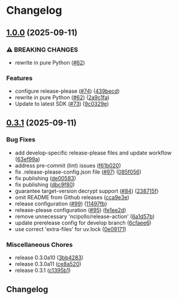 # Changelog

## [1.0.0](https://github.com/b-long/opentdf-python-sdk/compare/otdf-python-v0.3.0...otdf-python-v1.0.0) (2025-09-11)


### ⚠ BREAKING CHANGES

* rewrite in pure Python ([#62](https://github.com/b-long/opentdf-python-sdk/issues/62))

### Features

* configure release-please ([#74](https://github.com/b-long/opentdf-python-sdk/issues/74)) ([439becd](https://github.com/b-long/opentdf-python-sdk/commit/439becd82a5faf834a190516b64e21aa331c0176))
* rewrite in pure Python ([#62](https://github.com/b-long/opentdf-python-sdk/issues/62)) ([2a9c1fa](https://github.com/b-long/opentdf-python-sdk/commit/2a9c1fa6331c8b82efcc23b24e21461e4c443fcd))
* Update to latest SDK ([#73](https://github.com/b-long/opentdf-python-sdk/issues/73)) ([9c0329e](https://github.com/b-long/opentdf-python-sdk/commit/9c0329ec76d4dea53ac66b5342d3cce6ec249d58))

## [0.3.1](https://github.com/b-long/opentdf-python-sdk/compare/otdf-python-v0.3.0...otdf-python-v0.3.1) (2025-09-11)


### Bug Fixes

* add develop-specific release-please files and update workflow ([63ef99a](https://github.com/b-long/opentdf-python-sdk/commit/63ef99a1439348ab829bec9d993bd6db245d0995))
* address pre-commit (lint) issues ([f61b020](https://github.com/b-long/opentdf-python-sdk/commit/f61b02033f4a132ee1e552be61917d18d5a0bf4c))
* fix .release-please-config.json file ([#97](https://github.com/b-long/opentdf-python-sdk/issues/97)) ([085f056](https://github.com/b-long/opentdf-python-sdk/commit/085f0564a44e4828c4bddfd67f6ecedbe72a6395))
* fix publishing ([de00583](https://github.com/b-long/opentdf-python-sdk/commit/de005832c2a961f732f564b6a0380b6007a59b6b))
* fix publishing ([dbc9f80](https://github.com/b-long/opentdf-python-sdk/commit/dbc9f8002d04ae08dc0403dea61507bd2eb19cd2))
* guarantee target-version decrypt support ([#84](https://github.com/b-long/opentdf-python-sdk/issues/84)) ([238715f](https://github.com/b-long/opentdf-python-sdk/commit/238715f8ef761bcb39c66c13cf017fb891ad6d40))
* omit README from Github releases ([cca9e3e](https://github.com/b-long/opentdf-python-sdk/commit/cca9e3efb9ead3693d401261e3e74debd985653e))
* release configuration ([#99](https://github.com/b-long/opentdf-python-sdk/issues/99)) ([11497fb](https://github.com/b-long/opentdf-python-sdk/commit/11497fbd28e3c92b52e75cf417162ae12843e097))
* release-please configuration ([#95](https://github.com/b-long/opentdf-python-sdk/issues/95)) ([fe1ee2d](https://github.com/b-long/opentdf-python-sdk/commit/fe1ee2d9a8e6763db27582f1d0d4a6625ec3716e))
* remove unnecessary 'ncipollo/release-action' ([6a1d57b](https://github.com/b-long/opentdf-python-sdk/commit/6a1d57b562b6b6f506db9c29fa11858bf28ef702))
* update prerelease config for develop branch ([6cfaee6](https://github.com/b-long/opentdf-python-sdk/commit/6cfaee6fd918f50185859edbab06a2dbf7d7123f))
* use correct 'extra-files' for uv.lock ([0e09171](https://github.com/b-long/opentdf-python-sdk/commit/0e091714cad2a5f462bf0a5444e92d8e71639626))


### Miscellaneous Chores

* release 0.3.0a10 ([3bb4283](https://github.com/b-long/opentdf-python-sdk/commit/3bb42837fa9547273023859db48c4e4f69325273))
* release 0.3.0a11 ([ce8a520](https://github.com/b-long/opentdf-python-sdk/commit/ce8a52064969aa5e27876c4454d2e32b42a36f5b))
* release 0.3.1 ([c1395b1](https://github.com/b-long/opentdf-python-sdk/commit/c1395b1ff6bf02ffb24f20e7d45ca0869ae033f5))

## Changelog
